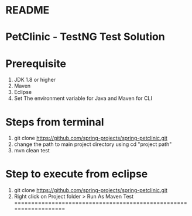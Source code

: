 README
======
PetClinic - TestNG Test Solution
================================

Prerequisite
===========
1. JDK 1.8 or higher
2. Maven
3. Eclipse
4. Set The environment variable for Java and Maven for CLI

Steps from terminal
===================
1. git clone https://github.com/spring-projects/spring-petclinic.git
2. change the path to main project directory using cd "project path"
3. mvn clean test


Step to execute from eclipse
=============================
1. git clone https://github.com/spring-projects/spring-petclinic.git
2. Right click on Project folder > Run As Maven Test
==================================================================
